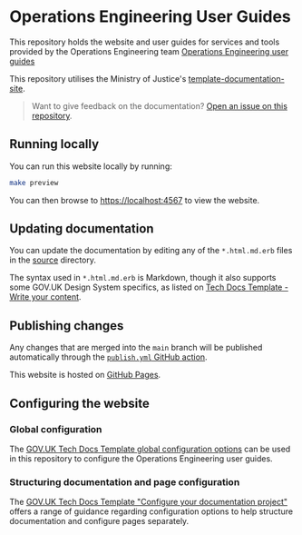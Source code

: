 # Operations Engineering User Guides

This repository holds the website and user guides for services and tools provided by the Operations Engineering team [Operations Engineering
user guides](https://user-guides.operations-engineering.service.justice.gov.uk/#operations-engineering-user-guides)

This repository utilises the Ministry of Justice's [template-documentation-site](https://github.com/ministryofjustice/template-documentation-site).

> Want to give feedback on the documentation? [Open an issue on this repository](https://github.com/ministryofjustice/operations-engineering-user-guides/issues).

## Running locally

You can run this website locally by running:

```sh
make preview
```

You can then browse to <https://localhost:4567> to view the website.

## Updating documentation

You can update the documentation by editing any of the `*.html.md.erb` files in
the [source](source) directory.

The syntax used in `*.html.md.erb` is Markdown, though it also supports some
GOV.UK Design System specifics, as listed on [Tech Docs Template - Write your
content](https://tdt-documentation.london.cloudapps.digital/write_docs/content/).

## Publishing changes

Any changes that are merged into the `main` branch will be published
automatically through the [`publish.yml` GitHub action](.github/workflows/publish.yml).

This website is hosted on [GitHub Pages](https://pages.github.com/).

## Configuring the website

### Global configuration

The [GOV.UK Tech Docs Template global configuration options](https://tdt-documentation.london.cloudapps.digital/configure_project/global_configuration/)
can be used in this repository to configure the Operations Engineering user guides.

### Structuring documentation and page configuration

The [GOV.UK Tech Docs Template "Configure your documentation project"](https://tdt-documentation.london.cloudapps.digital/configure_project/)
offers a range of guidance regarding configuration options to help structure
documentation and configure pages separately.
